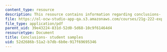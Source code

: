 ```yaml
---
content_type: resource
description: This resource contains information regarding conclusions- student samples.
file: https://ol-ocw-studio-app-qa.s3.amazonaws.com/courses/21g-222-expository-writing-for-bilingual-students-fall-2002/52d2686b51a2b7db6b0e917f69695346_MIT21G_222F02_conclusions.pdf
file_type: application/pdf
parent_uid: 39e43224-831d-52d0-5d68-10c9f61464d4
resourcetype: Document
title: Conclusions- student samples
uid: 52d2686b-51a2-b7db-6b0e-917f69695346
---
```

